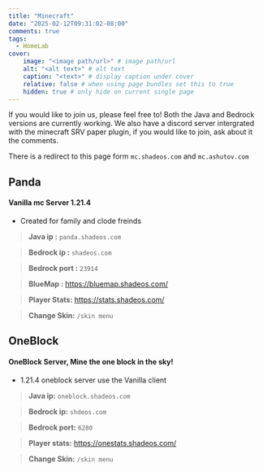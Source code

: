 ```yaml
---
title: "Minecraft"
date: "2025-02-12T09:31:02-08:00"
comments: true
tags:
  - HomeLab
cover:
    image: "<image path/url>" # image path/url
    alt: "<alt text>" # alt text
    caption: "<text>" # display caption under cover
    relative: false # when using page bundles set this to true
    hidden: true # only hide on current single page
---
```


If you would like to join us, please feel free to! Both the Java and Bedrock versions are currently working. 
We also have a discord server intergrated with the minecraft SRV paper plugin, if you would like to join, ask about it the comments.

There is a redirect to this page form `mc.shadeos.com` and `mc.ashutov.com`

## Panda

#### Vanilla mc Server 1.21.4 

- Created for family and clode freinds

> **Java    ip :** `panda.shadeos.com`

> **Bedrock ip :** `shadeos.com`

> **Bedrock port :** `23914`

> **BlueMap :** https://bluemap.shadeos.com/

> **Player Stats:** https://stats.shadeos.com/

> **Change Skin:** `/skin menu`

## OneBlock
#### OneBlock Server, Mine the one block in the sky!

- 1.21.4 oneblock server use the Vanilla client

> **Java ip:** `oneblock.shadeos.com`

> **Bedrock ip:** `shdeos.com`

> **Bedrock port:** `6280`

> **Player stats:** https://onestats.shadeos.com/

> **Change Skin:** `/skin menu`

